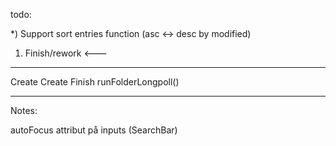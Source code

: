 todo:

*) Support sort entries function (asc <-> desc by modified)

1) Finish/rework <Queried> <---

--------

Create <CheckedFilesMenu>
Create <EntryMenu>
Finish runFolderLongpoll()

********
Notes: 

autoFocus attribut på inputs (SearchBar)
